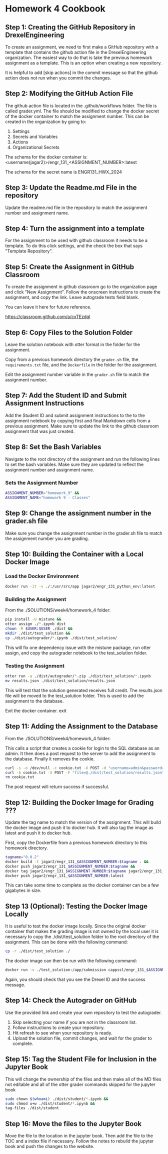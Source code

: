 # Homework 4 Cookbook

## Step 1: Creating the GitHub Repository in DrexelEngineering

To create an assignment, we need to first make a GitHub repository with a template that contains the github action file in the DrexelEngineering organization. The easiest way to do that is take the previous homework assignment as a template. This is an option when creating a new repository.

It is helpful to add [skip actions] in the commit message so that the github action does not run when you commit the changes.

## Step 2: Modifying the GitHub Action File

The github action file is located in the .github/workflows folder. The file is called grader.yml. The file should be modified to change the docker secret of the docker container to match the assignment number. This can be created in the organization by going to:

1. Settings
2. Secrets and Variables
3. Actions
4. Organizational Secrets

The schema for the docker container is: <username(jagar2)>/engr_131_<ASSIGNMENT_NUMBER>:latest

The schema for the secret name is ENGR131_HWX_2024

## Step 3: Update the Readme.md File in the repository

Update the readme.md file in the repository to match the assignment number and assignment name.

## Step 4: Turn the assignment into a template

For the assignment to be used with github classroom it needs to be a template. To do this click settings, and the check the box that says "Template Repository".


## Step 5: Create the Assignment in GitHub Classroom

To create the assignment in github classroom go to the organization page and click "New Assignment". Follow the onscreen instructions to create the assignment, and copy the link. Leave autograde tests field blank.

You can leave it here for future reference.

<https://classroom.github.com/a/cxTEzdqI>

## Step 6: Copy Files to the Solution Folder

Leave the solution notebook with otter format in the folder for the assignment. 

Copy from a previous homework directory the `grader.sh` file, the `requirements.txt` file, and the `Dockerfile` in the folder for the assignment.

Edit the assignment number variable in the `grader.sh` file to match the assignment number.

## Step 7: Add the Student ID and Submit Assignment Instructions

Add the Student ID and submit assignment instructions to the to the assignment notebook by copying first and final Markdown cells from a previous assignment. Make sure to update the link to the github classroom assignment that was just created.

## Step 8: Set the Bash Variables

Navigate to the root directory of the assignment and run the following lines to set the bash variables. Make sure they are updated to reflect the assignment number and assignment name.

### Sets the Assignment Number

```bash
ASSIGNMENT_NUMBER="homework_9" &&
ASSIGNMENT_NAME="homework 9 - Classes"
```

## Step 9: Change the assignment number in the grader.sh file

Make sure you change the assignment number in the grader.sh file to match the assignment number you are grading.

## Step 10: Building the Container with a Local Docker Image

### Load the Docker Environment

```bash
docker run -it -v ./:/usr/src/app jagar2/engr_131_python_env:latest
```

### Building the Assignment

From the ./SOLUTIONS/week4/homework_4 folder:

```bash
pip install -U mistune &&
otter assign ./*.ipynb dist
chown -R $USER:$USER ./dist &&
mkdir ./dist/test_solution &&
cp ./dist/autograder/*.ipynb ./dist/test_solution/
```

This will fix one dependency issue with the mistune package, run otter assign, and copy the autograder notebook to the test_solution folder.

### Testing the Assignment

```bash
otter run -a ./dist/autograder/*.zip ./dist/test_solution/*.ipynb 
mv results.json ./dist/test_solution/results.json
```

This will test that the solution generated receives full credit. The results.json file will be moved to the test_solution folder. This is used to add the assignment to the database.

Exit the docker container. exit

## Step 11: Adding the Assignment to the Database

From the ./SOLUTIONS/week4/homework_4 folder:

This calls a script that creates a cookie for login to the SQL database as an admin. It then does a post request to the server to add the assignment to the database. Finally it removes the cookie.

```bash
curl -s -o /dev/null -c cookie.txt -X POST -d "username=admin&password=diffuser"  https://engr131-admin-grader.nrp-nautilus.io/login &&
curl -b cookie.txt -X POST -F "file=@./dist/test_solution/results.json" -F "password=diffuser" -F "assignment_id=$ASSIGNMENT_NUMBER" -F "assignment_name=$ASSIGNMENT_NAME" https://engr131-admin-grader.nrp-nautilus.io/upload_assignment &&
rm cookie.txt
```

The post request will return success if successful.

## Step 12: Building the Docker Image for Grading ???

Update the tag name to match the version of the assignment. This will build the docker image and push it to docker hub. It will also tag the image as latest and push it to docker hub.

First, copy the Dockerfile from a previous homework directory to this homework directory. 

```bash
tagname="0.0.2"
docker build -t jagar2/engr_131_$ASSIGNMENT_NUMBER:$tagname . &&
docker push jagar2/engr_131_$ASSIGNMENT_NUMBER:$tagname &&
docker tag jagar2/engr_131_$ASSIGNMENT_NUMBER:$tagname jagar2/engr_131_$ASSIGNMENT_NUMBER:latest &&
docker push jagar2/engr_131_$ASSIGNMENT_NUMBER:latest
```

This can take some time to complete as the docker container can be a few gigabytes in size.

## Step 13 (Optional): Testing the Docker Image Locally

It is useful to test the docker image locally. Since the original docker container that makes the grading image is not owned by the local user it is necessary to copy the ./dist/test_solution folder to the root directory of the assignment. This can be done with the following command:

```bash
cp -r ./dist/test_solution ./
```

The docker image can then be run with the following command:

```bash
docker run -v ./test_solution:/app/submission cappssl/engr_131_$ASSIGNMENT_NUMBER:latest
```

Again, you should check that you see the Drexel ID and the success message.

## Step 14: Check the Autograder on GitHub

Use the provided link and create your own repository to test the autograder.

1. Skip selecting your name if you are not in the classroom list.
2. Follow instructions to create your repository.
3. Hit refresh to see when your repository is ready.
4. Upload the solution file, commit changes, and wait for the grader to complete.

## Step 15: Tag the Student File for Inclusion in the Jupyter Book

This will change the ownership of the files and then make all of the MD files not editable and all of the otter grader commands skipped for the jupyter book

```bash
sudo chown $(whoami) ./dist/student/*.ipynb &&
sudo chmod u+w ./dist/student/*.ipynb &&
tag-files ./dist/student
```

## Step 16: Move the files to the Jupyter Book

Move the file to the location in the jupyter book. Then add the file to the TOC and a index file if necessary. Follow the notes to rebuild the jupyter book and push the changes to the website.
